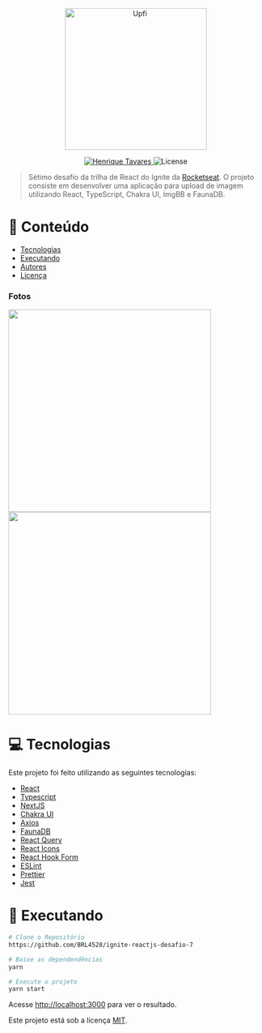 <p align="center">
   <img src="https://raw.githubusercontent.com/tavareshenrique/ignite-reactjs-desafio-7/8bdb497f30bd0df18bf1b4075630d2f23fb73e5d/public/logo.svg" alt="Upfi" width="280"/>
</p>

<p align="center">
   <a href="https://www.linkedin.com/in/tavareshenrique/">
      <img alt="Henrique Tavares" src="https://img.shields.io/badge/-Henrique Tavares-DD6B20?style=flat&logo=Linkedin&logoColor=white" />
   </a>

  <img alt="License" src="https://img.shields.io/badge/license-MIT-DD6B20">
</p>

> Sétimo desafio da trilha de React do Ignite da [Rocketseat](https://github.com/Rocketseat). O projeto consiste em desenvolver uma aplicação para upload de imagem utilizando React, TypeScript, Chakra UI, ImgBB e FaunaDB.

# :pushpin: Conteúdo

- [Tecnologias](#computer-tecnologias)
- [Executando](#construction_worker-executando)
- [Autores](#computer-autores)
- [Licença](#closed_book-licença)

### Fotos

<div>
   <img src="https://raw.githubusercontent.com/tavareshenrique/ignite-reactjs-desafio-7/master/src/assets/preview/preview1.png" width="400px" />
   <img src="https://raw.githubusercontent.com/tavareshenrique/ignite-reactjs-desafio-7/master/src/assets/preview/preview2.png" width="400px" />
</div>

# :computer: Tecnologias

Este projeto foi feito utilizando as seguintes tecnologias:

- [React](https://reactjs.org/)
- [Typescript](https://www.typescriptlang.org/)
- [NextJS](https://nextjs.org/)
- [Chakra UI](https://chakra-ui.com/)
- [Axios](https://github.com/axios/axios)
- [FaunaDB](https://fauna.com/)
- [React Query](https://react-query.tanstack.com/)
- [React Icons](https://react-icons.github.io/react-icons/)
- [React Hook Form](https://react-hook-form.com/)
- [ESLint](https://eslint.org/)
- [Prettier](https://prettier.io/)
- [Jest](https://jestjs.io/pt-BR/)

# :construction_worker: Executando

```bash
# Clone o Repositório
https://github.com/BRL4528/ignite-reactjs-desafio-7
```

```bash
# Baixe as dependendências
yarn
```

```bash
# Execute o projeto
yarn start
```

Acesse <http://localhost:3000> para ver o resultado.



Este projeto está sob a licença [MIT](./LICENSE).
